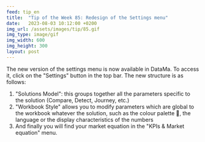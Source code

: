 ```yaml
---
feed: tip_en
title:  "Tip of the Week 85: Redesign of the Settings menu"
date:   2023-08-03 10:12:00 +0200
img_url: /assets/images/tip/85.gif
img_type: image/gif
img_width: 600
img_height: 300
layout: post
---
```



The new version of the settings menu is now available in DataMa. To access it, click on the "Settings" button in the top bar.
The new structure is as follows:
1. "Solutions Model": this groups together all the parameters specific to the solution (Compare, Detect, Journey, etc.)
2. "Workbook Style" allows you to modify parameters which are global to the workbook whatever the solution, such as the colour palette 🎨,  the language or the display characteristics of the numbers
3. And finally you will find your market equation in the "KPIs & Market equation" menu.